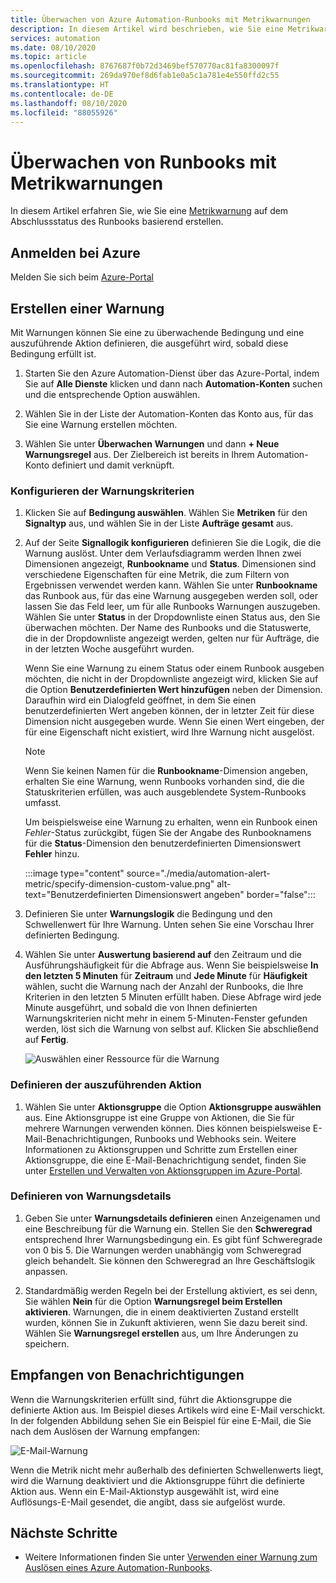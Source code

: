 ```yaml
---
title: Überwachen von Azure Automation-Runbooks mit Metrikwarnungen
description: In diesem Artikel wird beschrieben, wie Sie eine Metrikwarnung auf dem Abschlussstatus des Runbooks basierend einrichten.
services: automation
ms.date: 08/10/2020
ms.topic: article
ms.openlocfilehash: 8767687f0b72d3469bef570770ac81fa8300097f
ms.sourcegitcommit: 269da970ef8d6fab1e0a5c1a781e4e550ffd2c55
ms.translationtype: HT
ms.contentlocale: de-DE
ms.lasthandoff: 08/10/2020
ms.locfileid: "88055926"
---
```

# <a name="monitor-runbooks-with-metric-alerts"></a>Überwachen von Runbooks mit Metrikwarnungen

In diesem Artikel erfahren Sie, wie Sie eine [Metrikwarnung](../azure-monitor/platform/alerts-metric-overview.md) auf dem Abschlussstatus des Runbooks basierend erstellen.

## <a name="sign-in-to-azure"></a>Anmelden bei Azure

Melden Sie sich beim [Azure-Portal](https://portal.azure.com)

## <a name="create-alert"></a>Erstellen einer Warnung

Mit Warnungen können Sie eine zu überwachende Bedingung und eine auszuführende Aktion definieren, die ausgeführt wird, sobald diese Bedingung erfüllt ist.

1. Starten Sie den Azure Automation-Dienst über das Azure-Portal, indem Sie auf **Alle Dienste** klicken und dann nach **Automation-Konten** suchen und die entsprechende Option auswählen.

2. Wählen Sie in der Liste der Automation-Konten das Konto aus, für das Sie eine Warnung erstellen möchten. 

3. Wählen Sie unter **Überwachen** **Warnungen** und dann **+ Neue Warnungsregel** aus. Der Zielbereich ist bereits in Ihrem Automation-Konto definiert und damit verknüpft.

### <a name="configure-alert-criteria"></a>Konfigurieren der Warnungskriterien

1. Klicken Sie auf **Bedingung auswählen**. Wählen Sie **Metriken** für den **Signaltyp** aus, und wählen Sie in der Liste **Aufträge gesamt** aus.

2. Auf der Seite **Signallogik konfigurieren** definieren Sie die Logik, die die Warnung auslöst. Unter dem Verlaufsdiagramm werden Ihnen zwei Dimensionen angezeigt, **Runbookname** und **Status**. Dimensionen sind verschiedene Eigenschaften für eine Metrik, die zum Filtern von Ergebnissen verwendet werden kann. Wählen Sie unter **Runbookname** das Runbook aus, für das eine Warnung ausgegeben werden soll, oder lassen Sie das Feld leer, um für alle Runbooks Warnungen auszugeben. Wählen Sie unter **Status** in der Dropdownliste einen Status aus, den Sie überwachen möchten. Der Name des Runbooks und die Statuswerte, die in der Dropdownliste angezeigt werden, gelten nur für Aufträge, die in der letzten Woche ausgeführt wurden.

   Wenn Sie eine Warnung zu einem Status oder einem Runbook ausgeben möchten, die nicht in der Dropdownliste angezeigt wird, klicken Sie auf die Option **Benutzerdefinierten Wert hinzufügen** neben der Dimension. Daraufhin wird ein Dialogfeld geöffnet, in dem Sie einen benutzerdefinierten Wert angeben können, der in letzter Zeit für diese Dimension nicht ausgegeben wurde. Wenn Sie einen Wert eingeben, der für eine Eigenschaft nicht existiert, wird Ihre Warnung nicht ausgelöst.

   > [!NOTE]
   > Wenn Sie keinen Namen für die **Runbookname**-Dimension angeben, erhalten Sie eine Warnung, wenn Runbooks vorhanden sind, die die Statuskriterien erfüllen, was auch ausgeblendete System-Runbooks umfasst.

    Um beispielsweise eine Warnung zu erhalten, wenn ein Runbook einen _Fehler_-Status zurückgibt, fügen Sie der Angabe des Runbooknamens für die **Status**-Dimension den benutzerdefinierten Dimensionswert **Fehler** hinzu.

    :::image type="content" source="./media/automation-alert-metric/specify-dimension-custom-value.png" alt-text="Benutzerdefinierten Dimensionswert angeben" border="false":::

3. Definieren Sie unter **Warnungslogik** die Bedingung und den Schwellenwert für Ihre Warnung. Unten sehen Sie eine Vorschau Ihrer definierten Bedingung.

4. Wählen Sie unter **Auswertung basierend auf** den Zeitraum und die Ausführungshäufigkeit für die Abfrage aus. Wenn Sie beispielsweise **In den letzten 5 Minuten** für **Zeitraum** und **Jede Minute** für **Häufigkeit** wählen, sucht die Warnung nach der Anzahl der Runbooks, die Ihre Kriterien in den letzten 5 Minuten erfüllt haben. Diese Abfrage wird jede Minute ausgeführt, und sobald die von Ihnen definierten Warnungskriterien nicht mehr in einem 5-Minuten-Fenster gefunden werden, löst sich die Warnung von selbst auf. Klicken Sie abschließend auf **Fertig**.

   ![Auswählen einer Ressource für die Warnung](./media/automation-alert-activity-log/configure-signal-logic.png)

### <a name="define-the-action-to-take"></a>Definieren der auszuführenden Aktion

1. Wählen Sie unter **Aktionsgruppe** die Option **Aktionsgruppe auswählen** aus. Eine Aktionsgruppe ist eine Gruppe von Aktionen, die Sie für mehrere Warnungen verwenden können. Dies können beispielsweise E-Mail-Benachrichtigungen, Runbooks und Webhooks sein. Weitere Informationen zu Aktionsgruppen und Schritte zum Erstellen einer Aktionsgruppe, die eine E-Mail-Benachrichtigung sendet, finden Sie unter [Erstellen und Verwalten von Aktionsgruppen im Azure-Portal](../azure-monitor/platform/action-groups.md).

### <a name="define-alert-details"></a>Definieren von Warnungsdetails

1. Geben Sie unter **Warnungsdetails definieren** einen Anzeigenamen und eine Beschreibung für die Warnung ein. Stellen Sie den **Schweregrad** entsprechend Ihrer Warnungsbedingung ein. Es gibt fünf Schweregrade von 0 bis 5. Die Warnungen werden unabhängig vom Schweregrad gleich behandelt. Sie können den Schweregrad an Ihre Geschäftslogik anpassen.

1. Standardmäßig werden Regeln bei der Erstellung aktiviert, es sei denn, Sie wählen **Nein** für die Option **Warnungsregel beim Erstellen aktivieren**. Warnungen, die in einem deaktivierten Zustand erstellt wurden, können Sie in Zukunft aktivieren, wenn Sie dazu bereit sind. Wählen Sie **Warnungsregel erstellen** aus, um Ihre Änderungen zu speichern.

## <a name="receive-notification"></a>Empfangen von Benachrichtigungen

Wenn die Warnungskriterien erfüllt sind, führt die Aktionsgruppe die definierte Aktion aus. Im Beispiel dieses Artikels wird eine E-Mail verschickt. In der folgenden Abbildung sehen Sie ein Beispiel für eine E-Mail, die Sie nach dem Auslösen der Warnung empfangen:

![E-Mail-Warnung](./media/automation-alert-activity-log/alert-email.png)

Wenn die Metrik nicht mehr außerhalb des definierten Schwellenwerts liegt, wird die Warnung deaktiviert und die Aktionsgruppe führt die definierte Aktion aus. Wenn ein E-Mail-Aktionstyp ausgewählt ist, wird eine Auflösungs-E-Mail gesendet, die angibt, dass sie aufgelöst wurde.

## <a name="next-steps"></a>Nächste Schritte

* Weitere Informationen finden Sie unter [Verwenden einer Warnung zum Auslösen eines Azure Automation-Runbooks](automation-create-alert-triggered-runbook.md).
